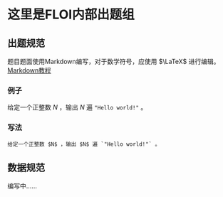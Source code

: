# 这里是FLOI内部出题组
## 出题规范
题目题面使用Markdown编写，对于数学符号，应使用 $\LaTeX$ 进行编辑。
[Markdown教程](https://markdown.com.cn/)
### 例子
给定一个正整数 $N$ ，输出 $N$ 遍 `"Hello world!"` 。
### 写法
```给定一个正整数 $N$ ，输出 $N$ 遍 `"Hello world!"` 。```
## 数据规范
编写中……